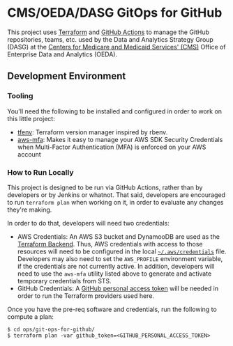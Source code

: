 # CMS/OEDA/DASG GitOps for GitHub

This project uses [Terraform](https://www.terraform.io/) and [GitHub Actions](https://help.github.com/en/actions)
  to manage the GitHub repositories, teams, etc. used by
  the Data and Analytics Strategy Group (DASG) at
  the [Centers for Medicare and Medicaid Services' (CMS)](https://cms.gov/)
  Office of Enterprise Data and Analytics (OEDA).

## Development Environment

### Tooling

You'll need the following to be installed and configured in order to work on this little project:

* [tfenv](https://github.com/tfutils/tfenv): Terraform version manager inspired by rbenv.
* [aws-mfa](https://github.com/broamski/aws-mfa): Makes it easy to manage your AWS SDK Security Credentials
    when Multi-Factor Authentication (MFA) is enforced on your AWS account

### How to Run Locally

This project is designed to be run via GitHub Actions, rather than by developers or by Jenkins or whatnot.
That said, developers are encouraged to run `terraform plan` when working on it,
  in order to evaluate any changes they're making.

In order to do that, developers will need two credentials:

* AWS Credentials: An AWS S3 bucket and DynamooDB are used as the [Terraform Backend](https://www.terraform.io/docs/backends/types/).
  Thus, AWS credentials with access to those resources will need to be configured in
    the local [`~/.aws/credentials`](https://docs.aws.amazon.com/cli/latest/userguide/cli-configure-files.html) file.
  Developers may also need to set the `AWS_PROFILE` environment variable, if the credentials are not currently active.
  In addition, developers will need to use the `aws-mfa` utility listed above to generate and activate temporary credentials from STS.
* GitHub Credentials: A
    [GitHub personal access token](https://help.github.com/en/github/authenticating-to-github/creating-a-personal-access-token-for-the-command-line)
    will be needed in order to run the Terraform providers used here.

Once you have the pre-req software and credentials, run the following to compute a plan:

    $ cd ops/git-ops-for-github/
    $ terraform plan -var github_token=<GITHUB_PERSONAL_ACCESS_TOKEN>
